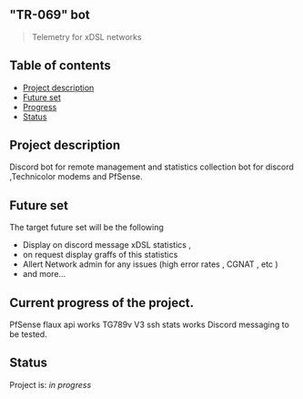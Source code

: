 ## "TR-069" bot 
>Telemetry for xDSL networks 



## Table of contents
* [Project description](#Project-description)
* [Future set ](#Future-set)
* [Progress ](#current-progress-of-the-project.)
* [Status](#Status)


## Project description 
Discord bot for remote management and statistics collection bot for discord ,Technicolor modems and PfSense.


## Future set 
The target future set will be the following 
* Display on discord message xDSL statistics , 
* on request display graffs of this statistics
* Allert Network admin for any issues (high error rates , CGNAT , etc ) 
* and more...


## Current progress of the project. 
PfSense flaux api works 
TG789v V3 ssh stats works 
Discord messaging to be tested. 


## Status
Project is: _in progress_
